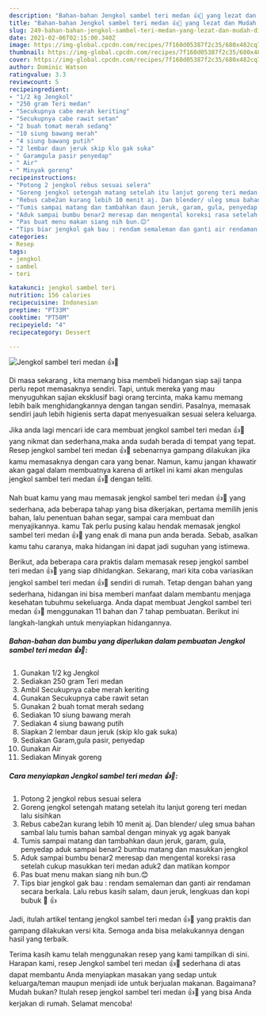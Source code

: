 ```yaml
---
description: "Bahan-bahan Jengkol sambel teri medan 👍🤤 yang lezat dan Mudah Dibuat"
title: "Bahan-bahan Jengkol sambel teri medan 👍🤤 yang lezat dan Mudah Dibuat"
slug: 249-bahan-bahan-jengkol-sambel-teri-medan-yang-lezat-dan-mudah-dibuat
date: 2021-02-06T02:15:00.340Z
image: https://img-global.cpcdn.com/recipes/7f160d05387f2c35/680x482cq70/jengkol-sambel-teri-medan-👍🤤-foto-resep-utama.jpg
thumbnail: https://img-global.cpcdn.com/recipes/7f160d05387f2c35/680x482cq70/jengkol-sambel-teri-medan-👍🤤-foto-resep-utama.jpg
cover: https://img-global.cpcdn.com/recipes/7f160d05387f2c35/680x482cq70/jengkol-sambel-teri-medan-👍🤤-foto-resep-utama.jpg
author: Dominic Watson
ratingvalue: 3.3
reviewcount: 5
recipeingredient:
- "1/2 kg Jengkol"
- "250 gram Teri medan"
- "Secukupnya cabe merah keriting"
- "Secukupnya cabe rawit setan"
- "2 buah tomat merah sedang"
- "10 siung bawang merah"
- "4 siung bawang putih"
- "2 lembar daun jeruk skip klo gak suka"
- " Garamgula pasir penyedap"
- " Air"
- " Minyak goreng"
recipeinstructions:
- "Potong 2 jengkol rebus sesuai selera"
- "Goreng jengkol setengah matang setelah itu lanjut goreng teri medan lalu sisihkan"
- "Rebus cabe2an kurang lebih 10 menit aj. Dan blender/ uleg smua bahan sambal lalu tumis bahan sambal dengan minyak yg agak banyak"
- "Tumis sampai matang dan tambahkan daun jeruk, garam, gula, penyedap aduk sampai benar2 bumbu matang dan masukkan jengkol"
- "Aduk sampai bumbu benar2 meresap dan mengental koreksi rasa setelah cukup masukkan teri medan aduk2 dan matikan kompor"
- "Pas buat menu makan siang nih bun.😊"
- "Tips biar jengkol gak bau : rendam semaleman dan ganti air rendaman secara berkala. Lalu rebus kasih salam, daun jeruk, lengkuas dan kopi bubuk 🤩 👍"
categories:
- Resep
tags:
- jengkol
- sambel
- teri

katakunci: jengkol sambel teri 
nutrition: 156 calories
recipecuisine: Indonesian
preptime: "PT33M"
cooktime: "PT58M"
recipeyield: "4"
recipecategory: Dessert

---
```



![Jengkol sambel teri medan 👍🤤](https://img-global.cpcdn.com/recipes/7f160d05387f2c35/680x482cq70/jengkol-sambel-teri-medan-👍🤤-foto-resep-utama.jpg)

Di masa  sekarang , kita memang bisa membeli hidangan siap saji tanpa perlu repot memasaknya sendiri. Tapi, untuk mereka yang mau menyuguhkan sajian eksklusif bagi orang tercinta, maka kamu memang lebih baik menghidangkannya dengan tangan sendiri. Pasalnya, memasak sendiri jauh lebih higienis serta dapat menyesuaikan sesuai selera keluarga.

Jika anda lagi mencari ide cara membuat jengkol sambel teri medan 👍🤤 yang nikmat dan sederhana,maka anda sudah berada di tempat yang tepat. Resep jengkol sambel teri medan 👍🤤  sebenarnya gampang dilakukan jika kamu memasaknya dengan cara yang benar. Namun, kamu jangan khawatir akan gagal dalam membuatnya 
karena di artikel ini kami akan mengulas jengkol sambel teri medan 👍🤤 dengan teliti.  



Nah buat kamu yang mau memasak jengkol sambel teri medan 👍🤤 yang sederhana, ada beberapa tahap yang bisa dikerjakan, pertama memilih jenis bahan, lalu penentuan bahan segar, sampai cara membuat dan menyajikannya. kamu Tak perlu pusing kalau hendak memasak jengkol sambel teri medan 👍🤤 yang enak di mana pun anda berada. Sebab, asalkan kamu  tahu caranya, maka hidangan ini dapat jadi suguhan yang istimewa.

Berikut, ada beberapa cara praktis  dalam memasak resep jengkol sambel teri medan 👍🤤 yang siap dihidangkan. Sekarang, mari kita coba variasikan jengkol sambel teri medan 👍🤤 sendiri di rumah. Tetap dengan bahan yang sederhana, hidangan ini bisa memberi manfaat dalam membantu menjaga kesehatan tubuhmu sekeluarga. Anda dapat membuat Jengkol sambel teri medan 👍🤤 menggunakan 11 bahan dan 7 tahap pembuatan. Berikut ini langkah-langkah untuk menyiapkan hidangannya.

<!--inarticleads1-->

##### Bahan-bahan dan bumbu yang diperlukan dalam pembuatan Jengkol sambel teri medan 👍🤤:

1. Gunakan 1/2 kg Jengkol
1. Sediakan 250 gram Teri medan
1. Ambil Secukupnya cabe merah keriting
1. Gunakan Secukupnya cabe rawit setan
1. Gunakan 2 buah tomat merah sedang
1. Sediakan 10 siung bawang merah
1. Sediakan 4 siung bawang putih
1. Siapkan 2 lembar daun jeruk (skip klo gak suka)
1. Sediakan  Garam,gula pasir, penyedap
1. Gunakan  Air
1. Sediakan  Minyak goreng




<!--inarticleads2-->

##### Cara menyiapkan Jengkol sambel teri medan 👍🤤:

1. Potong 2 jengkol rebus sesuai selera
1. Goreng jengkol setengah matang setelah itu lanjut goreng teri medan lalu sisihkan
1. Rebus cabe2an kurang lebih 10 menit aj. Dan blender/ uleg smua bahan sambal lalu tumis bahan sambal dengan minyak yg agak banyak
1. Tumis sampai matang dan tambahkan daun jeruk, garam, gula, penyedap aduk sampai benar2 bumbu matang dan masukkan jengkol
1. Aduk sampai bumbu benar2 meresap dan mengental koreksi rasa setelah cukup masukkan teri medan aduk2 dan matikan kompor
1. Pas buat menu makan siang nih bun.😊
1. Tips biar jengkol gak bau : rendam semaleman dan ganti air rendaman secara berkala. Lalu rebus kasih salam, daun jeruk, lengkuas dan kopi bubuk 🤩 👍




Jadi, itulah artikel tentang  jengkol sambel teri medan 👍🤤  yang praktis dan gampang dilakukan versi kita. Semoga anda bisa melakukannya dengan hasil yang terbaik. 

Terima kasih kamu telah menggunakan resep yang kami tampilkan di sini. Harapan kami, resep  Jengkol sambel teri medan 👍🤤 sederhana di atas dapat membantu Anda menyiapkan masakan yang sedap untuk keluarga/teman maupun menjadi ide untuk berjualan makanan. Bagaimana? Mudah bukan? Itulah resep jengkol sambel teri medan 👍🤤 yang bisa Anda kerjakan di rumah. Selamat mencoba!

